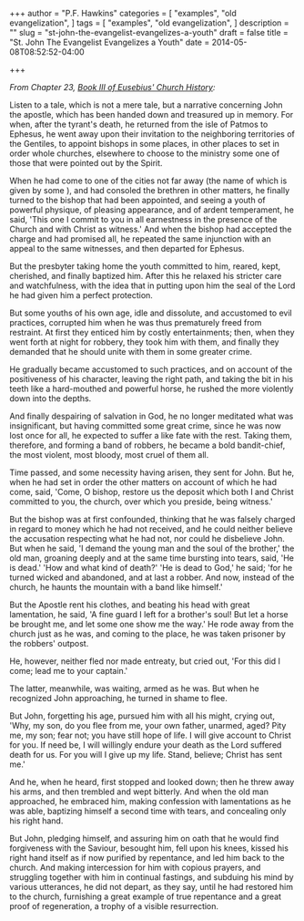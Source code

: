 +++
author = "P.F. Hawkins"
categories = [
  "examples",
  "old evangelization",
]
tags = [
  "examples",
  "old evangelization",
]
description = ""
slug = "st-john-the-evangelist-evangelizes-a-youth"
draft = false
title = "St. John The Evangelist Evangelizes a Youth"
date = 2014-05-08T08:52:52-04:00

+++

*From Chapter 23, [Book III of Eusebius' Church History](http://www.newadvent.org/fathers/250103.htm):*

Listen to a tale, which is not a mere tale, but a narrative concerning John the apostle, which has been handed down and treasured up in memory. For when, after the tyrant's death, he returned from the isle of Patmos to Ephesus, he went away upon their invitation to the neighboring territories of the Gentiles, to appoint bishops in some places, in other places to set in order whole churches, elsewhere to choose to the ministry some one of those that were pointed out by the Spirit.

When he had come to one of the cities not far away (the name of which is given by some ), and had consoled the brethren in other matters, he finally turned to the bishop that had been appointed, and seeing a youth of powerful physique, of pleasing appearance, and of ardent temperament, he said, 'This one I commit to you in all earnestness in the presence of the Church and with Christ as witness.' And when the bishop had accepted the charge and had promised all, he repeated the same injunction with an appeal to the same witnesses, and then departed for Ephesus.

But the presbyter taking home the youth committed to him, reared, kept, cherished, and finally baptized him. After this he relaxed his stricter care and watchfulness, with the idea that in putting upon him the seal of the Lord he had given him a perfect protection.

But some youths of his own age, idle and dissolute, and accustomed to evil practices, corrupted him when he was thus prematurely freed from restraint. At first they enticed him by costly entertainments; then, when they went forth at night for robbery, they took him with them, and finally they demanded that he should unite with them in some greater crime.

He gradually became accustomed to such practices, and on account of the positiveness of his character, leaving the right path, and taking the bit in his teeth like a hard-mouthed and powerful horse, he rushed the more violently down into the depths.

And finally despairing of salvation in God, he no longer meditated what was insignificant, but having committed some great crime, since he was now lost once for all, he expected to suffer a like fate with the rest. Taking them, therefore, and forming a band of robbers, he became a bold bandit-chief, the most violent, most bloody, most cruel of them all.

Time passed, and some necessity having arisen, they sent for John. But he, when he had set in order the other matters on account of which he had come, said, 'Come, O bishop, restore us the deposit which both I and Christ committed to you, the church, over which you preside, being witness.'

But the bishop was at first confounded, thinking that he was falsely charged in regard to money which he had not received, and he could neither believe the accusation respecting what he had not, nor could he disbelieve John. But when he said, 'I demand the young man and the soul of the brother,' the old man, groaning deeply and at the same time bursting into tears, said, 'He is dead.' 'How and what kind of death?' 'He is dead to God,' he said; 'for he turned wicked and abandoned, and at last a robber. And now, instead of the church, he haunts the mountain with a band like himself.'

But the Apostle rent his clothes, and beating his head with great lamentation, he said, 'A fine guard I left for a brother's soul! But let a horse be brought me, and let some one show me the way.' He rode away from the church just as he was, and coming to the place, he was taken prisoner by the robbers' outpost.

He, however, neither fled nor made entreaty, but cried out, 'For this did I come; lead me to your captain.'

The latter, meanwhile, was waiting, armed as he was. But when he recognized John approaching, he turned in shame to flee.

But John, forgetting his age, pursued him with all his might, crying out, 'Why, my son, do you flee from me, your own father, unarmed, aged? Pity me, my son; fear not; you have still hope of life. I will give account to Christ for you. If need be, I will willingly endure your death as the Lord suffered death for us. For you will I give up my life. Stand, believe; Christ has sent me.'

And he, when he heard, first stopped and looked down; then he threw away his arms, and then trembled and wept bitterly. And when the old man approached, he embraced him, making confession with lamentations as he was able, baptizing himself a second time with tears, and concealing only his right hand.

But John, pledging himself, and assuring him on oath that he would find forgiveness with the Saviour, besought him, fell upon his knees, kissed his right hand itself as if now purified by repentance, and led him back to the church. And making intercession for him with copious prayers, and struggling together with him in continual fastings, and subduing his mind by various utterances, he did not depart, as they say, until he had restored him to the church, furnishing a great example of true repentance and a great proof of regeneration, a trophy of a visible resurrection.